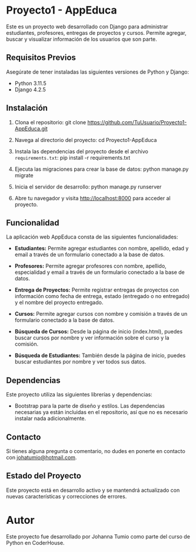 # Proyecto1 - AppEduca

Este es un proyecto web desarrollado con Django para administrar estudiantes, profesores, entregas de proyectos y cursos. Permite agregar, buscar y visualizar información de los usuarios que son parte.

## Requisitos Previos

Asegúrate de tener instaladas las siguientes versiones de Python y Django:

- Python 3.11.5
- Django 4.2.5

## Instalación

1. Clona el repositorio:
git clone https://github.com/TuUsuario/Proyecto1-AppEduca.git

2. Navega al directorio del proyecto:
cd Proyecto1-AppEduca

3. Instala las dependencias del proyecto desde el archivo `requirements.txt`:
pip install -r requirements.txt

4. Ejecuta las migraciones para crear la base de datos:
python manage.py migrate

5. Inicia el servidor de desarrollo:
python manage.py runserver

7. Abre tu navegador y visita [http://localhost:8000](http://localhost:8000) para acceder al proyecto.


## Funcionalidad

La aplicación web AppEduca consta de las siguientes funcionalidades:

- **Estudiantes:** Permite agregar estudiantes con nombre, apellido, edad y email a través de un formulario conectado a la base de datos.

- **Profesores:** Permite agregar profesores con nombre, apellido, especialidad y email a través de un formulario conectado a la base de datos.

- **Entrega de Proyectos:** Permite registrar entregas de proyectos con información como fecha de entrega, estado (entregado o no entregado) y el nombre del proyecto entregado.

- **Cursos:** Permite agregar cursos con nombre y comisión a través de un formulario conectado a la base de datos.

- **Búsqueda de Cursos:** Desde la página de inicio (index.html), puedes buscar cursos por nombre y ver información sobre el curso y la comisión.

- **Búsqueda de Estudiantes:** También desde la página de inicio, puedes buscar estudiantes por nombre y ver todos sus datos.

## Dependencias

Este proyecto utiliza las siguientes librerías y dependencias:
- Bootstrap para la parte de diseño y estilos. Las dependencias necesarias ya están incluidas en el repositorio, así que no es necesario instalar nada adicionalmente.

## Contacto

Si tienes alguna pregunta o comentario, no dudes en ponerte en contacto con johatumio@hotmail.com.

## Estado del Proyecto

Este proyecto está en desarrollo activo y se mantendrá actualizado con nuevas características y correcciones de errores.

# Autor

Este proyecto fue desarrollado por Johanna Tumio como parte del curso de Python en CoderHouse.